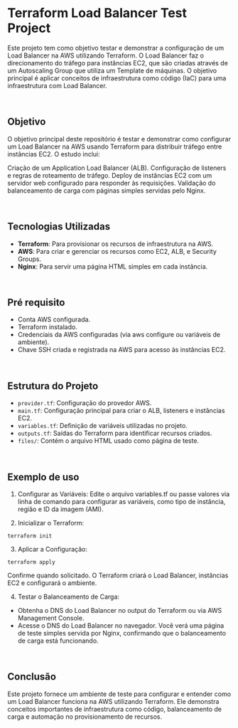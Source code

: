 
# Terraform Load Balancer Test Project

Este projeto tem como objetivo testar e demonstrar a configuração de um Load Balancer na AWS utilizando Terraform. O Load Balancer faz o direcionamento do tráfego para instâncias EC2, que são criadas através de um Autoscaling Group que utiliza um Template de máquinas. O objetivo principal é aplicar conceitos de infraestrutura como código (IaC) para uma infraestrutura com Load Balancer.

</br>

## Objetivo

O objetivo principal deste repositório é testar e demonstrar como configurar um Load Balancer na AWS usando Terraform para distribuir tráfego entre instâncias EC2. O estudo inclui:

Criação de um Application Load Balancer (ALB).
Configuração de listeners e regras de roteamento de tráfego.
Deploy de instâncias EC2 com um servidor web configurado para responder às requisições.
Validação do balanceamento de carga com páginas simples servidas pelo Nginx.


</br>

## Tecnologias Utilizadas

- **Terraform**: Para provisionar os recursos de infraestrutura na AWS.
- **AWS**: Para criar e gerenciar os recursos como EC2, ALB, e Security Groups.
- **Nginx**: Para servir uma página HTML simples em cada instância.


</br>

## Pré requisito

- Conta AWS configurada.
- Terraform instalado.
- Credenciais da AWS configuradas (via aws configure ou variáveis de ambiente).
- Chave SSH criada e registrada na AWS para acesso às instâncias EC2.


<br>

## Estrutura do Projeto

- `provider.tf`: Configuração do provedor AWS.
- `main.tf`: Configuração principal para criar o ALB, listeners e instâncias EC2.
- `variables.tf`: Definição de variáveis utilizadas no projeto.
- `outputs.tf`: Saídas do Terraform para identificar recursos criados.
- `files/`: Contém o arquivo HTML usado como página de teste.


<br>

## Exemplo de uso

1. Configurar as Variáveis:
Edite o arquivo variables.tf ou passe valores via linha de comando para configurar as variáveis, como tipo de instância, região e ID da imagem (AMI).

2. Inicializar o Terraform:
```
terraform init
```

3. Aplicar a Configuração:
```
terraform apply
```
Confirme quando solicitado. O Terraform criará o Load Balancer, instâncias EC2 e configurará o ambiente.

4. Testar o Balanceamento de Carga:
- Obtenha o DNS do Load Balancer no output do Terraform ou via AWS Management Console.
- Acesse o DNS do Load Balancer no navegador. Você verá uma página de teste simples servida por Nginx, confirmando que o balanceamento de carga está funcionando.

<br>

## Conclusão
Este projeto fornece um ambiente de teste para configurar e entender como um Load Balancer funciona na AWS utilizando Terraform. Ele demonstra conceitos importantes de infraestrutura como código, balanceamento de carga e automação no provisionamento de recursos.